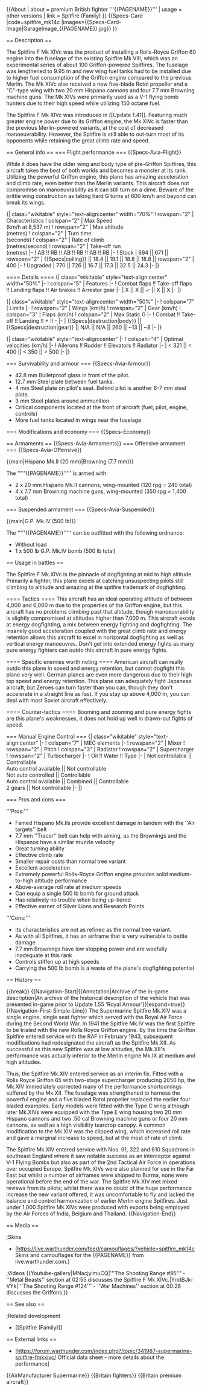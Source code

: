 {{About
| about = premium British fighter '''{{PAGENAME}}'''
| usage = other versions
| link = Spitfire (Family)
}}
{{Specs-Card
|code=spitfire_mk14c
|images={{Specs-Card-Image|GarageImage_{{PAGENAME}}.jpg}}
}}

== Description ==
<!-- ''In the description, the first part should be about the history of and the creation and combat usage of the aircraft, as well as its key features. In the second part, tell the reader about the aircraft in the game. Insert a screenshot of the vehicle, so that if the novice player does not remember the vehicle by name, he will immediately understand what kind of vehicle the article is talking about.'' -->
The Spitfire F Mk XIVc was the product of installing a Rolls-Royce Griffon 60 engine into the fuselage of the existing Spitfire Mk VIII, which was an experimental series of about 100 Griffon-powered Spitfires. The fuselage was lengthened to 9.95 m and new wing fuel tanks had to be installed due to higher fuel consumption of the Griffon engine compared to the previous Merlin. The Mk XIVc also received a new five-blade Rotol propeller and a "C"-type wing with two 20 mm Hispano cannons and four 7.7 mm Browning machine guns. The Mk XIVs were primarily used as a V-1 flying bomb hunters due to their high speed while utilizing 150 octane fuel.

The Spitfire F Mk XIVc was introduced in [[Update 1.41]]. Featuring much greater engine power due to its Griffon engine, the Mk XIVc is faster than the previous Merlin-powered variants, at the cost of decreased manoeuvrability. However, the Spitfire is still able to out-turn most of its opponents while retaining the great climb rate and speed.

== General info ==
=== Flight performance ===
{{Specs-Avia-Flight}}
<!-- ''Describe how the aircraft behaves in the air. Speed, manoeuvrability, acceleration and allowable loads - these are the most important characteristics of the vehicle.'' -->

While it does have the older wing and body type of pre-Griffon Spitfires, this aircraft takes the best of both worlds and becomes a monster at its rank. Utilizing the powerful Griffon engine, this plane has amazing acceleration and climb rate, even better than the Merlin variants. This aircraft does not compromise on manoeuvrability as it can still turn on a dime. Beware of the brittle wing construction as taking hard G turns at 600 km/h and beyond can break its wings.

{| class="wikitable" style="text-align:center" width="70%"
! rowspan="2" | Characteristics
! colspan="2" | Max Speed<br>(km/h at 8,537 m)
! rowspan="2" | Max altitude<br>(metres)
! colspan="2" | Turn time<br>(seconds)
! colspan="2" | Rate of climb<br>(metres/second)
! rowspan="2" | Take-off run<br>(metres)
|-
! AB !! RB !! AB !! RB !! AB !! RB
|-
! Stock
| 694 || 671 || rowspan="2" | {{Specs|ceiling}} || 18.4 || 19.1 || 18.8 || 18.8 || rowspan="2" | 400
|-
! Upgraded
| 770 || 726 || 16.7 || 17.3 || 32.5 || 24.3
|-
|}

==== Details ====
{| class="wikitable" style="text-align:center" width="50%"
|-
! colspan="5" | Features
|-
! Combat flaps !! Take-off flaps !! Landing flaps !! Air brakes !! Arrestor gear
|-
| X || X || ✓ || X || X     <!-- ✓ -->
|-
|}

{| class="wikitable" style="text-align:center" width="50%"
|-
! colspan="7" | Limits
|-
! rowspan="2" | Wings (km/h)
! rowspan="2" | Gear (km/h)
! colspan="3" | Flaps (km/h)
! colspan="2" | Max Static G
|-
! Combat !! Take-off !! Landing !! + !! -
|-
| {{Specs|destruction|body}} || {{Specs|destruction|gear}} || N/A || N/A || 260 || ~13 || ~8
|-
|}

{| class="wikitable" style="text-align:center"
|-
! colspan="4" | Optimal velocities (km/h)
|-
! Ailerons !! Rudder !! Elevators !! Radiator
|-
| < 321 || < 400 || < 350 || > 500
|-
|}

=== Survivability and armour ===
{{Specs-Avia-Armour}}
<!-- ''Examine the survivability of the aircraft. Note how vulnerable the structure is and how secure the pilot is, whether the fuel tanks are armoured, etc. Describe the armour, if there is any, and also mention the vulnerability of other critical aircraft systems.'' -->

* 42.8 mm Bulletproof glass in front of the pilot.
* 12.7 mm Steel plate between fuel tanks.
* 4 mm Steel plate on pilot's seat. Behind pilot is another 6-7 mm steel plate.
* 3 mm Steel plates around ammunition.
* Critical components located at the front of aircraft (fuel, pilot, engine, controls)
* More fuel tanks located in wings near the fuselage

=== Modifications and economy ===
{{Specs-Economy}}

== Armaments ==
{{Specs-Avia-Armaments}}
=== Offensive armament ===
{{Specs-Avia-Offensive}}
<!-- ''Describe the offensive armament of the aircraft, if any. Describe how effective the cannons and machine guns are in a battle, and also what belts or drums are better to use. If there is no offensive weaponry, delete this subsection.'' -->
{{main|Hispano Mk.II (20 mm)|Browning (7.7 mm)}}

The '''''{{PAGENAME}}''''' is armed with:

* 2 x 20 mm Hispano Mk.II cannons, wing-mounted (120 rpg = 240 total)
* 4 x 7.7 mm Browning machine guns, wing-mounted (350 rpg = 1,400 total)

=== Suspended armament ===
{{Specs-Avia-Suspended}}
<!-- ''Describe the aircraft's suspended armament: additional cannons under the wings, bombs, rockets and torpedoes. This section is especially important for bombers and attackers. If there is no suspended weaponry remove this subsection.'' -->
{{main|G.P. Mk.IV (500 lb)}}

The '''''{{PAGENAME}}''''' can be outfitted with the following ordnance:

* Without load
* 1 x 500 lb G.P. Mk.IV bomb (500 lb total)

== Usage in battles ==
<!-- ''Describe the tactics of playing in the aircraft, the features of using aircraft in a team and advice on tactics. Refrain from creating a "guide" - do not impose a single point of view, but instead, give the reader food for thought. Examine the most dangerous enemies and give recommendations on fighting them. If necessary, note the specifics of the game in different modes (AB, RB, SB).'' -->
The Spitfire F Mk.XIVc is the pinnacle of dogfighting at mid to high altitude. Primarily a fighter, this plane excels at catching unsuspecting pilots still climbing to altitude and amazing at the spitfire trademark of dogfighting.

==== Tactics ====
This aircraft has an ideal operating altitude of between 4,000 and 6,000 m due to the properties of the Griffon engine, but this aircraft has no problems climbing past that altitude, though manoeuvrability is slightly compromised at altitudes higher than 7,000 m. This aircraft excels at energy dogfighting, a mix between energy fighting and dogfighting. The insanely good acceleration coupled with the great climb rate and energy retention allows this aircraft to excel in horizontal dogfighting as well as vertical energy manoeuvres. Don't get into extended energy fights as many pure energy fighters can outdo this aircraft in pure energy fights.

==== Specific enemies worth noting ====
American aircraft can really outdo this plane in speed and energy retention, but cannot dogfight this plane very well. German planes are even more dangerous due to their high top speed and energy retention. This plane can adequately fight Japanese aircraft, but Zeroes can turn faster than you can, though they don't accelerate in a straight line as fast. If you stay up above 4,000 m, you can deal with most Soviet aircraft effectively.

==== Counter-tactics ====
Booming and zooming and pure energy fights are this plane's weaknesses, it does not hold up well in drawn-out fights of speed.

=== Manual Engine Control ===
{| class="wikitable" style="text-align:center"
|-
! colspan="7" | MEC elements
|-
! rowspan="2" | Mixer
! rowspan="2" | Pitch
! colspan="3" | Radiator
! rowspan="2" | Supercharger
! rowspan="2" | Turbocharger
|-
! Oil !! Water !! Type
|-
| Not controllable || Controllable<br>Auto control available || Not controllable<br>Not auto controlled || Controllable<br>Auto control available || Combined || Controllable<br>2 gears || Not controllable
|-
|}

=== Pros and cons ===
<!-- ''Summarise and briefly evaluate the vehicle in terms of its characteristics and combat effectiveness. Mark its pros and cons in the bulleted list. Try not to use more than 6 points for each of the characteristics. Avoid using categorical definitions such as "bad", "good" and the like - use substitutions with softer forms such as "inadequate" and "effective".'' -->

'''Pros:'''

* Famed Hispano Mk.IIs provide excellent damage in tandem with the ''Air targets'' belt
* 7.7 mm ''Tracer'' belt can help with aiming, as the Brownings and the Hispanos have a similar muzzle velocity
* Great turning ability
* Effective climb rate
* Smaller repair costs than normal tree variant
* Excellent acceleration
* Extremely powerful Rolls-Royce Griffon engine provides solid medium-to-high altitude performance
* Above-average roll rate at medium speeds
* Can equip a single 500 lb bomb for ground attack
* Has relatively no trouble when being up-tiered
* Effective earner of Silver Lions and Research Points

'''Cons:'''

* Its characteristics are not as refined as the normal tree variant.
* As with all Spitfires, it has an airframe that is very vulnerable to battle damage
* 7.7 mm Brownings have low stopping power and are woefully inadequate at this rank
* Controls stiffen up at high speeds
* Carrying the 500 lb bomb is a waste of the plane's dogfighting potential

== History ==
<!-- ''Describe the history of the creation and combat usage of the aircraft in more detail than in the introduction. If the historical reference turns out to be too long, take it to a separate article, taking a link to the article about the vehicle and adding a block "/History" (example: <nowiki>https://wiki.warthunder.com/(Vehicle-name)/History</nowiki>) and add a link to it here using the <code>main</code> template. Be sure to reference text and sources by using <code><nowiki><ref></ref></nowiki></code>, as well as adding them at the end of the article with <code><nowiki><references /></nowiki></code>. This section may also include the vehicle's dev blog entry (if applicable) and the in-game encyclopedia description (under <code><nowiki>=== In-game description ===</nowiki></code>, also if applicable).'' -->

{{break}}
{{Navigation-Start|{{Annotation|Archive of the in-game description|An archive of the historical description of the vehicle that was presented in-game prior to Update 1.55 'Royal Armour'}}|expand=true}}
{{Navigation-First-Simple-Line}}
The Supermarine Spitfire Mk.XIV was a single engine, single seat fighter which served with the Royal Air Force during the Second World War. In 1941 the Spitfire Mk.IV was the first Spitfire to be trialed with the new Rolls Royce Griffon engine. By the time the Griffon Spitfire entered service with the RAF in February 1943, subsequent modifications had redesignated the aircraft as the Spitfire Mk.XII. As successful as this new Spitfire was at low altitudes, the Mk.XII's performance was actually inferior to the Merlin engine Mk.IX at medium and high altitudes.

Thus, the Spitfire Mk.XIV entered service as an interim fix. Fitted with a Rolls Royce Griffon 65 with two-stage supercharger producing 2050 hp, the Mk.XIV immediately corrected many of the performance shortcomings suffered by the Mk.XII. The fuselage was strengthened to harness the powerful engine and a five bladed Rotol propeller replaced the earlier four bladed examples. Early models were fitted with the Type C wing although later Mk.XIVs were equipped with the Type E wing housing two 20 mm Hispano cannons and two .50 cal Browning machine guns or four 20 mm cannons, as well as a high visibility teardrop canopy. A common modification to the Mk.XIV was the clipped wing, which increased roll rate and gave a marginal increase to speed, but at the most of rate of climb.

The Spitfire Mk.XIV entered service with Nos. 91, 322 and 610 Squadrons in southeast England where it saw notable success as an interceptor against V-1 Flying Bombs but also as part of the 2nd Tactical Air Force in operations over occupied Europe. Spitfire Mk.XIVs were also planned for use in the Far East but whilst a number of airframes were shipped to Burma, none were operational before the end of the war. The Spitfire Mk.XIV met mixed reviews from its pilots; whilst there was no doubt of the huge performance increase the new variant offered, it was uncomfortable to fly and lacked the balance and control harmonization of earlier Merlin engine Spitfires. Just under 1,000 Spitfire Mk.XIVs were produced with exports being employed by the Air Forces of India, Belgium and Thailand.
{{Navigation-End}}

== Media ==
<!-- ''Excellent additions to the article would be video guides, screenshots from the game, and photos.'' -->

;Skins
* [https://live.warthunder.com/feed/camouflages/?vehicle=spitfire_mk14c Skins and camouflages for the {{PAGENAME}} from live.warthunder.com.]

;Videos
{{Youtube-gallery|MNacjyimuCQ|'''The Shooting Range #95''' - ''Metal Beasts'' section at 02:55 discusses the Spitfire F Mk XIVc.|YrotBJk-VYk|'''The Shooting Range #124''' - ''War Machines'' section at 00:28 discusses the Griffons.}}

== See also ==
<!-- ''Links to the articles on the War Thunder Wiki that you think will be useful for the reader, for example:''
* ''reference to the series of the aircraft;''
* ''links to approximate analogues of other nations and research trees.'' -->

;Related development
* [[Spitfire (Family)]]

== External links ==
<!-- ''Paste links to sources and external resources, such as:''
* ''topic on the official game forum;''
* ''other literature.'' -->

* [https://forum.warthunder.com/index.php?/topic/341987-supermarine-spitfire-fmkxivc/ Official data sheet - more details about the performance]

{{AirManufacturer Supermarine}}
{{Britain fighters}}
{{Britain premium aircraft}}